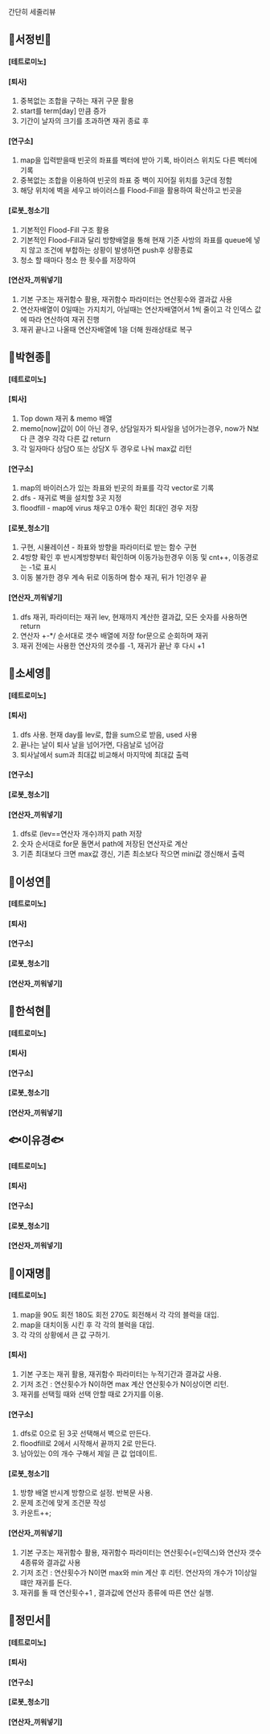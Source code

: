 간단히 세줄리뷰

## 🐣서정빈🐣 <br>
#### [테트로미노] <br>
#### [퇴사] <br>
  1. 중복없는 조합을 구하는 재귀 구문 활용
  2. start를 term[day] 만큼 증가
  3. 기간이 날자의 크기를 초과하면 재귀 종료 후 
#### [연구소] <br>
  1. map을 입력받을때 빈곳의 좌표를 벡터에 받아 기록, 바이러스 위치도 다른 벡터에 기록
  2. 중복없는 조합을 이용하여 빈곳의 좌표 중 벽이 지어질 위치를 3군데 정함
  3. 해당 위치에 벽을 세우고 바이러스를 Flood-Fill을 활용하여 확산하고 빈곳을 
#### [로봇_청소기] <br>
  1. 기본적인 Flood-Fill 구조 활용
  2. 기본적인 Flood-Fill과 달리 방향배열을 통해 현재 기준 사방의 좌표를 queue에 넣지 않고 조건에 부합하는 상황이 발생하면 push후 상황종료
  3. 청소 할 때마다 청소 한 횟수를 저장하여   
#### [연산자_끼워넣기] <br>
  1. 기본 구조는 재귀함수 활용, 재귀함수 파라미터는 연산횟수와 결과값 사용
  2. 연산자배열이 0일때는 가지치기, 아닐때는 연산자배열어서 1씩 줄이고 각 인덱스 값에 따라 연산하여 재귀 진행
  3. 재귀 끝나고 나올때 연산자배열에 1을 더해 원래상태로 복구


## 🐒박현종🐒 <br>
#### [테트로미노] <br>
#### [퇴사] <br>
  1. Top down 재귀 & memo 배열 
  2. memo[now]값이 0이 아닌 경우, 상담일자가 퇴사일을 넘어가는경우, now가 N보다 큰 경우 각각 다른 값 return
  3. 각 일자마다 상담O 또는 상담X 두 경우로 나눠 max값 리턴
#### [연구소] <br>
  1. map의 바이러스가 있는 좌표와 빈곳의 좌표를 각각 vector로 기록
  2. dfs - 재귀로 벽을 설치할 3곳 지정
  3. floodfill - map에 virus 채우고 0개수 확인 최대인 경우 저장
#### [로봇_청소기] <br>
  1. 구현, 시뮬레이션 - 좌표와 방향을 파라미터로 받는 함수 구현
  2. 4방향 확인 후 반시계방향부터 확인하며 이동가능한경우 이동 및 cnt++, 이동경로는 -1로 표시
  3. 이동 불가한 경우 계속 뒤로 이동하며 함수 재귀, 뒤가 1인경우 끝
#### [연산자_끼워넣기] <br>
  1. dfs 재귀, 파라미터는 재귀 lev, 현재까지 계산한 결과값, 모든 숫자를 사용하면 return
  2. 연산자 +-*/ 순서대로 갯수 배열에 저장 for문으로 순회하며 재귀
  3. 재귀 전에는 사용한 연산자의 갯수를 -1, 재귀가 끝난 후 다시 +1


## 🦕소세영🦕 <br>
#### [테트로미노] <br>
#### [퇴사] <br>
  1. dfs 사용. 현재 day를 lev로, 합을 sum으로 받음, used 사용
  2. 끝나는 날이 퇴사 날을 넘어가면, 다음날로 넘어감
  3. 퇴사날에서 sum과 최대값 비교해서 마지막에 최대값 출력
#### [연구소] <br>
#### [로봇_청소기] <br>
#### [연산자_끼워넣기] <br>
  1. dfs로 (lev==연산자 개수)까지 path 저장
  2. 숫자 순서대로 for문 돌면서 path에 저장된 연산자로 계산
  3. 기존 최대보다 크면 max값 갱신, 기존 최소보다 작으면 mini값 갱신해서 출력
  

## 🏰이성연🏰 <br>
#### [테트로미노] <br>
#### [퇴사] <br>
#### [연구소] <br>
#### [로봇_청소기] <br>
#### [연산자_끼워넣기] <br>


## 🏢한석현🏢 <br>
#### [테트로미노] <br>
#### [퇴사] <br>
#### [연구소] <br>
#### [로봇_청소기] <br>
#### [연산자_끼워넣기] <br>


## 🐟이유경🐟 <br>
#### [테트로미노] <br>
#### [퇴사] <br>
#### [연구소] <br>
#### [로봇_청소기] <br>
#### [연산자_끼워넣기] <br>


## 🐔이재명🐔 <br>
#### [테트로미노] <br>
  1. map을 90도 회전 180도 회전 270도 회전해서 각 각의 블럭을 대입.
  2. map을 대치이동 시킨 후 각 각의 블럭을 대입.
  3. 각 각의 상황에서 큰 값 구하기.
#### [퇴사] <br>
  1. 기본 구조는 재귀 활용, 재귀함수 파라미터는 누적기간과 결과값 사용.
  2. 기저 조건 : 연산횟수가 N이하면 max 계산 연산횟수가 N이상이면 리턴.
  3. 재귀를 선택힐 때와 선택 안할 때로 2가지를 이용.
#### [연구소] <br>
  1. dfs로 0으로 된 3곳 선택해서 벽으로 만든다.
  2. floodfill로 2에서 시작해서 끝까지 2로 만든다.
  3. 남아있는 0의 개수 구해서 제일 큰 값 업데이트.
#### [로봇_청소기] <br>
  1. 방향 배열 반시계 방향으로 설정. 반복문 사용.
  2. 문제 조건에 맞게 조건문 작성
  3. 카운트++;
#### [연산자_끼워넣기] <br>
  1. 기본 구조는 재귀함수 활용, 재귀함수 파라미터는 연산횟수(=인덱스)와 연산자 갯수 4종류와 결과값 사용
  2. 기저 조건 : 연산횟수가 N이면 max와 min 계산 후 리턴. 연산자의 개수가 1이상일 떄만 재귀를 돈다.
  3. 재귀를 돌 때 연산횟수+1 , 결과값에 연산자 종류에 따른 연산 실행.


## 🦜정민서🦜 <br>
#### [테트로미노] <br>
#### [퇴사] <br>
#### [연구소] <br>
#### [로봇_청소기] <br>
#### [연산자_끼워넣기] <br>
